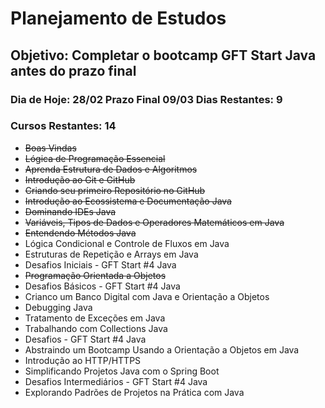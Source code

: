 # Planejamento de Estudos

## Objetivo: Completar o bootcamp GFT Start Java antes do prazo final 

### Dia de Hoje: 28/02  Prazo Final 09/03    Dias Restantes: 9
### Cursos Restantes: 14
* <s>Boas Vindas</s> 
* <s>Lógica de Programação Essencial</s>
* <s>Aprenda Estrutura de Dados e Algoritmos</s>
* <s>Introdução ao Git e GitHub</s>
* <s>Criando seu primeiro Repositório no GitHub</s>
* <s>Introdução ao Ecossistema e Documentação Java</s>
* <s>Dominando IDEs Java</s>
* <s>Variáveis, Tipos de Dados e Operadores Matemáticos em Java</s>
* <s>Entendendo Métodos Java</s>
* Lógica Condicional e Controle de Fluxos em Java
* Estruturas de Repetição e Arrays em Java
* Desafios Iniciais - GFT Start #4 Java
* <s>Programação Orientada a Objetos</s>
* Desafios Básicos - GFT Start #4 Java
* Crianco um Banco Digital com Java e Orientação a Objetos
* Debugging Java
* Tratamento de Exceções em Java
* Trabalhando com Collections Java
* Desafios - GFT Start #4 Java
* Abstraindo um Bootcamp Usando a Orientação a Objetos em Java
* Introdução ao HTTP/HTTPS
* Simplificando Projetos Java com o Spring Boot
* Desafios Intermediários - GFT Start #4 Java
* Explorando Padrões de Projetos na Prática com Java
